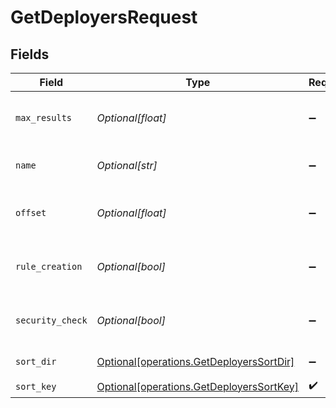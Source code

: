 # GetDeployersRequest


## Fields

| Field                                                                                          | Type                                                                                           | Required                                                                                       | Description                                                                                    |
| ---------------------------------------------------------------------------------------------- | ---------------------------------------------------------------------------------------------- | ---------------------------------------------------------------------------------------------- | ---------------------------------------------------------------------------------------------- |
| `max_results`                                                                                  | *Optional[float]*                                                                              | :heavy_minus_sign:                                                                             | The number of entries to return (pagination)                                                   |
| `name`                                                                                         | *Optional[str]*                                                                                | :heavy_minus_sign:                                                                             | Filter deployers by name                                                                       |
| `offset`                                                                                       | *Optional[float]*                                                                              | :heavy_minus_sign:                                                                             | Return entries from this offset (pagination)                                                   |
| `rule_creation`                                                                                | *Optional[bool]*                                                                               | :heavy_minus_sign:                                                                             | Filter deployers by rule creation                                                              |
| `security_check`                                                                               | *Optional[bool]*                                                                               | :heavy_minus_sign:                                                                             | Filter deployers by security checks                                                            |
| `sort_dir`                                                                                     | [Optional[operations.GetDeployersSortDir]](undefined/models/operations/getdeployerssortdir.md) | :heavy_minus_sign:                                                                             | sorting direction                                                                              |
| `sort_key`                                                                                     | [Optional[operations.GetDeployersSortKey]](undefined/models/operations/getdeployerssortkey.md) | :heavy_check_mark:                                                                             | sort key                                                                                       |